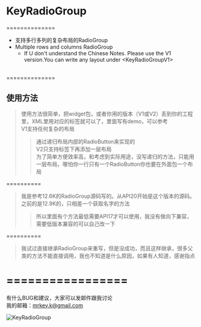 # KeyRadioGroup
==============
* 支持多行多列的复杂布局的RadioGroup<br>
* Multiple rows and columns RadioGroup<br>
    * If U don't understand the Chinese Notes. Please use the V1 version.You can write any layout under \<KeyRadioGroupV1>
    <br>

==============
## 使用方法
>使用方法很简单，把widget包，或者你用的版本（V1或V2）丢到你的工程里，XML里用对应的标签就可以了，里面写有demo，可以参考<br>
>V1支持任何复杂的布局<br>
>>通过递归布局内部的RadioButton来实现的<br>
>V2只支持标签下再添加一层布局<br>
>>为了简单方便效率高，和考虑到实际用途，没写递归的方法，只能用一层布局，哪怕你一行只有一个RadioButton你也要在外面包一个布局<br>

==========
>我是参考12.6K的RadioGroup源码写的。从API20开始是这个版本的源码。之前的是12.9K的，只相差一个获取名字的方法<br>
>>所以里面有个方法最低需要API17才可以使用，我没有做向下兼容，需要低版本兼容的可以自己改一下<br>

==========
>我试过直接继承RadioGroup来重写，但是没成功，而且这样继承，很多父类的方法不能直接调用，我也不知道是什么原因，如果有人知道，感谢指点<br>

=================
=================
有什么BUG和建议，大家可以发邮件跟我讨论<br>
我的邮箱：mrkey.k@gmail.com<br>

![KeyRadioGroup](http://thumbnail0.baidupcs.com/thumbnail/9d8d54e89ad47968d0f0fbb163500a8b?fid=2989218704-250528-667390413110566&time=1480255200&rt=sh&sign=FDTAER-DCb740ccc5511e5e8fedcff06b081203-QPLi7b0gCHoOfAGerbaU13d1yhc%3D&expires=8h&chkv=0&chkbd=0&chkpc=&dp-logid=7698389037000310722&dp-callid=0&size=c710_u400&quality=100)
